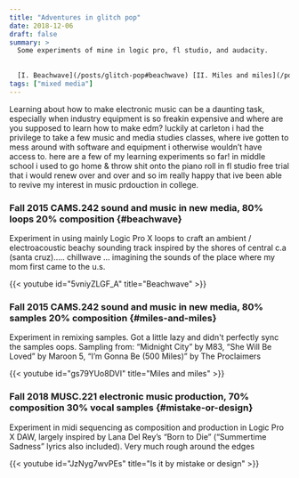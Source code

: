 ```yaml
---
title: "Adventures in glitch pop"
date: 2018-12-06
draft: false
summary: >
  Some experiments of mine in logic pro, fl studio, and audacity.
  
  
  [I. Beachwave](/posts/glitch-pop#beachwave) [II. Miles and miles](/posts/glitch-pop#miles-and-miles) [III. Is it by mistake or design](/posts/glitch-pop#mistake-or-design)
tags: ["mixed media"]
---
```


Learning about how to make electronic music can be a daunting task, especially when industry equipment is so freakin expensive and where are you supposed to learn how to make edm? luckily at carleton i had the privilege to take a few music and media studies classes, where ive gotten to mess around with software and equipment i otherwise wouldn’t have access to. here are a few of my learning experiments so far! in middle school i used to go home & throw shit onto the piano roll in fl studio free trial that i would renew over and over and so im really happy that ive been able to revive my interest in music prdouction in college.

### Fall 2015 CAMS.242 sound and music in new media, 80% loops 20% composition {#beachwave}
Experiment in using mainly Logic Pro X loops to craft an ambient / electroacoustic beachy sounding track inspired by the shores of central c.a (santa cruz)….. chillwave … imagining the sounds of the place where my mom first came to the u.s.

{{< youtube id="5vniyZLGF_A" title="Beachwave" >}}

### Fall 2015 CAMS.242 sound and music in new media, 80% samples 20% composition {#miles-and-miles}
Experiment in remixing samples. Got a little lazy and didn't perfectly sync the samples oops. Sampling from: “Midnight City” by M83, “She  Will Be Loved” by Maroon 5, “I’m Gonna Be (500 Miles)” by The Proclaimers

{{< youtube id="gs79YUo8DVI" title="Miles and miles" >}}

### Fall 2018 MUSC.221 electronic music production, 70% composition 30% vocal samples {#mistake-or-design}  
Experiment in midi sequencing as composition and production in Logic Pro X DAW, largely inspired by Lana Del Rey’s “Born to Die” (“Summertime Sadness” lyrics also included). Very much rough around the edges

{{< youtube id="JzNyg7wvPEs" title="Is it by mistake or design" >}}

